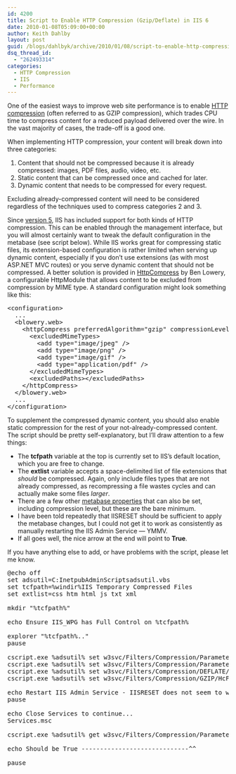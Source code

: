 ```yaml
---
id: 4200
title: Script to Enable HTTP Compression (Gzip/Deflate) in IIS 6
date: 2010-01-08T05:09:00+00:00
author: Keith Dahlby
layout: post
guid: /blogs/dahlbyk/archive/2010/01/08/script-to-enable-http-compression-gzip-deflate-in-iis-6.aspx
dsq_thread_id:
  - "262493314"
categories:
  - HTTP Compression
  - IIS
  - Performance
---
```

One of the easiest ways to improve web site performance is to enable [HTTP compression](http://en.wikipedia.org/wiki/HTTP_compression) (often referred to as GZIP compression), which trades CPU time to compress content for a reduced payload delivered over the wire. In the vast majority of cases, the trade-off is a good one.

When implementing HTTP compression, your content will break down into three categories: 

  1. Content that should not be compressed because it is already compressed: images, PDF files, audio, video, etc.
  2. Static content that can be compressed once and cached for later.
  3. Dynamic content that needs to be compressed for every request.

Excluding already-compressed content will need to be considered regardless of the techniques used to compress categories 2 and 3.

Since [version 5](http://technet.microsoft.com/en-us/library/bb742379.aspx "Using HTTP Compression On Your IIS 5.0 Web Site"), IIS has included support for both kinds of HTTP compression. This can be enabled through the management interface, but you will almost certainly want to tweak the default configuration in the metabase (see script below). While IIS works great for compressing static files, its extension-based configuration is rather limited when serving up dynamic content, especially if you don&#8217;t use extensions (as with most ASP.NET MVC routes) or you serve dynamic content that should not be compressed. A better solution is provided in [HttpCompress](http://blowery.org/httpcompress/) by Ben Lowery, a configurable HttpModule that allows content to be excluded from compression by MIME type. A standard configuration might look something like this: 

<pre>&lt;configuration&gt;<br />  ...<br />  &lt;blowery.web&gt;<br />    &lt;httpCompress preferredAlgorithm="gzip" compressionLevel="normal"&gt;<br />      &lt;excludedMimeTypes&gt;<br />        &lt;add type="image/jpeg" /&gt;<br />        &lt;add type="image/png" /&gt;<br />        &lt;add type="image/gif" /&gt;<br />        &lt;add type="application/pdf" /&gt;<br />      &lt;/excludedMimeTypes&gt;<br />      &lt;excludedPaths&gt;&lt;/excludedPaths&gt;<br />    &lt;/httpCompress&gt;<br />  &lt;/blowery.web&gt;<br />  ...<br />&lt;/configuration&gt;<br /></pre>

To supplement the compressed dynamic content, you should also enable static compression for the rest of your not-already-compressed content. The script should be pretty self-explanatory, but I&#8217;ll draw attention to a few things: 

  * The **tcfpath** variable at the top is currently set to IIS&#8217;s default location, which you are free to change.
  * The **extlist** variable accepts a space-delimited list of file extensions that _should_ be compressed. Again, only include files types that are not already compressed, as recompressing a file wastes cycles and can actually make some files _larger_.
  * There are a few other [metabase properties](http://technet.microsoft.com/en-us/library/cc778146%28WS.10%29.aspx "Metabase Property Reference") that can also be set, including compression level, but these are the bare minimum.
  * I have been told repeatedly that IISRESET should be sufficient to apply the metabase changes, but I could not get it to work as consistently as manually restarting the IIS Admin Service &mdash; YMMV.
  * If all goes well, the nice arrow at the end will point to **True**.

If you have anything else to add, or have problems with the script, please let me know. 

<pre>@echo off<br />set adsutil=C:InetpubAdminScriptsadsutil.vbs<br />set tcfpath=%windir%IIS Temporary Compressed Files<br />set extlist=css htm html js txt xml<br /><br />mkdir "%tcfpath%"<br /><br />echo Ensure IIS_WPG has Full Control on %tcfpath%<br /><br />explorer "%tcfpath%.."<br />pause<br /><br />cscript.exe %adsutil% set w3svc/Filters/Compression/Parameters/HcDoStaticCompression true <br />cscript.exe %adsutil% set w3svc/Filters/Compression/Parameters/HcCompressionDirectory "%tcfpath%"<br />cscript.exe %adsutil% set w3svc/Filters/Compression/DEFLATE/HcFileExtensions %extlist%<br />cscript.exe %adsutil% set w3svc/Filters/Compression/GZIP/HcFileExtensions %extlist%<br /><br />echo Restart IIS Admin Service - IISRESET does not seem to work<br />pause<br /><br />echo Close Services to continue...<br />Services.msc<br /><br />cscript.exe %adsutil% get w3svc/Filters/Compression/Parameters/HcDoStaticCompression<br /><br />echo Should be True -----------------------------^^<br /><br />pause<br /></pre>